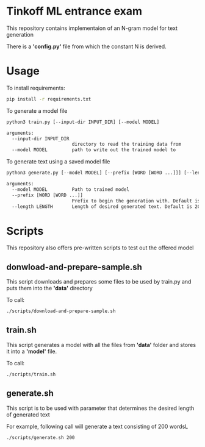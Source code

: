# Tinkoff ML entrance exam

This repository contains implementaion of an N-gram model for text generation

There is a **'config.py'** file from which the constant N is derived.

# Usage

To install requirements:
```bash
pip install -r requirements.txt
```

To generate a model file
```sh
python3 train.py [--input-dir INPUT_DIR] [--model MODEL]

arguments:
  --input-dir INPUT_DIR
                        directory to read the training data from
  --model MODEL         path to write out the trained model to
```
To generate text using a saved model file
```sh
python3 generate.py [--model MODEL] [--prefix [WORD [WORD ...]]] [--length LENGTH]

arguments:
  --model MODEL         Path to trained model
  --prefix [WORD [WORD ...]]
                        Prefix to begin the generation with. Default is empty text.
  --length LENGTH       Length of desired generated text. Default is 200
```

# Scripts

This repository also offers pre-written scripts to test out the offered model

## donwload-and-prepare-sample.sh
This script downloads and prepares some files to be used by train.py and puts them into the **'data'** directory

To call:
```bash
./scripts/download-and-prepare-sample.sh
```

## train.sh
This script generates a model with all the files from **'data'** folder and stores it into a **'model'** file.

To call:
```bash
./scripts/train.sh
```

## generate.sh
This script is to be used with parameter that determines the desired length of generated text

For example, following call will generate a text consisting of 200 wordsL
```bash
./scripts/generate.sh 200
```